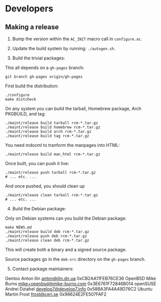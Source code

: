 Developers
==========

Making a release
----------------

1. Bump the version within the `AC_INIT` macro call in `configure.ac`.

2. Update the build system by running: `./autogen.sh`.

3. Build the trivial packages:

This all depends on a `gh-pages` branch:

    git branch gh-pages origin/gh-pages

First build the distribution:

    ./configure
    make distcheck

On any system you can build the tarball, Homebrew package, Arch
PKGBUILD, and tag:

    ./maint/release build tarball rcm-*.tar.gz
    ./maint/release build homebrew rcm-*.tar.gz
    ./maint/release build arch rcm-*.tar.gz
    ./maint/release build tag rcm-*.tar.gz

You need mdocml to tranform the manpages into HTML:

    ./maint/release build man_html rcm-*.tar.gz

Once built, you can push it live:

    ./maint/release push tarball rcm-*.tar.gz
    # ... etc. ...

And once pushed, you should clean up

    ./maint/release clean tarball rcm-*.tar.gz
    # ... etc. ...

4. Build the Debian package:

Only on Debian systems can you build the Debian package:

    make NEWS.md
    ./maint/release build deb rcm-*.tar.gz
    ./maint/release push deb rcm-*.tar.gz
    ./maint/release clean deb rcm-*.tar.gz

This will create both a binary and a signed source package.

Source packages go in the `deb-src` directory on the `gh-pages` branch.

5. Contact package maintainers:

Gentoo   Anton Ilin     <anton@ilin.dn.ua>            0xCB2AA11FEB76CE36
OpenBSD  Mike Burns     <mike+openbsd@mike-burns.com> 0x3E6761F72846B014
openSUSE Andrei Dziahel <develop7@develop7.info>      0x58BA3FA4A49D76C2
Ubuntu   Martin Frost   <frost@ceri.se>               0x98624E2FE507FAF2
